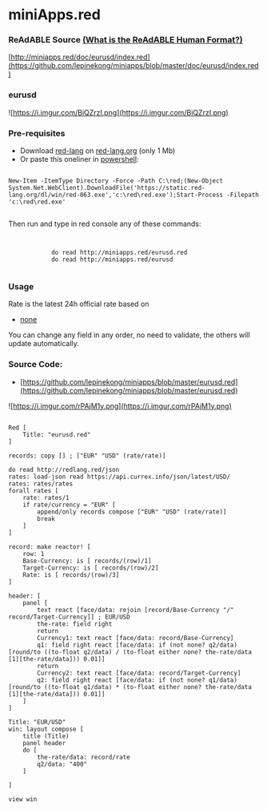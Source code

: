 
# miniApps.red


### ReAdABLE Source [(What is the ReAdABLE Human Format?)](http://readablehumanformat.com)

[http://miniapps.red/doc/eurusd/index.red](https://github.com/lepinekong/miniapps/blob/master/doc/eurusd/index.red)


### eurusd

![https://i.imgur.com/BiQZrzI.png](https://i.imgur.com/BiQZrzI.png)
                    

### Pre-requisites


- Download [red-lang](https://www.red-lang.org/p/download.html) on [red-lang.org](https://www.red-lang.org) (only 1 Mb)
- Or paste this oneliner in [powershell](http://www.powertheshell.com/topic/learnpowershell/firststeps/console/):




```

New-Item -ItemType Directory -Force -Path C:\red;(New-Object System.Net.WebClient).DownloadFile('https://static.red-lang.org/dl/win/red-063.exe','c:\red\red.exe');Start-Process -Filepath 'c:\red\red.exe'            
        
```


Then run and type in red console any of these commands: 


```


            do read http://miniapps.red/eurusd.red
            do read http://miniapps.red/eurusd           
        
```



### Usage


Rate is the latest 24h official rate based on

- [none](https://api.currex.info/json/latest/USD/)
                        

You can change any field in any order, no need to validate, the others will update automatically.


### Source Code:

- [https://github.com/lepinekong/miniapps/blob/master/eurusd.red](https://github.com/lepinekong/miniapps/blob/master/eurusd.red)
                        
![https://i.imgur.com/rPAjM1y.png](https://i.imgur.com/rPAjM1y.png)
                    


```

Red [
    Title: "eurusd.red"
]

records: copy [] ; ["EUR" "USD" (rate/rate)] 

do read http://redlang.red/json
rates: load-json read https://api.currex.info/json/latest/USD/
rates: rates/rates
forall rates [
    rate: rates/1
    if rate/currency = "EUR" [
        append/only records compose ["EUR" "USD" (rate/rate)] 
        break
    ]
]

record: make reactor! [
    row: 1
    Base-Currency: is [ records/(row)/1]
    Target-Currency: is [ records/(row)/2]
    Rate: is [ records/(row)/3]
]

header: [
    panel [
        text react [face/data: rejoin [record/Base-Currency "/" record/Target-Currency]] ; EUR/USD
        the-rate: field right 
        return
        Currency1: text react [face/data: record/Base-Currency]
        q1: field right react [face/data: if (not none? q2/data) [round/to ((to-float q2/data) / (to-float either none? the-rate/data [1][the-rate/data])) 0.01]]
        return
        Currency2: text react [face/data: record/Target-Currency]
        q2: field right react [face/data: if (not none? q1/data) [round/to ((to-float q1/data) * (to-float either none? the-rate/data [1][the-rate/data])) 0.01]]
    ]
]

Title: "EUR/USD"
win: layout compose [
    title (Title)
    panel header 
    do [
        the-rate/data: record/rate
        q2/data: "400"
    ]
    
]

view win
            
        
```


